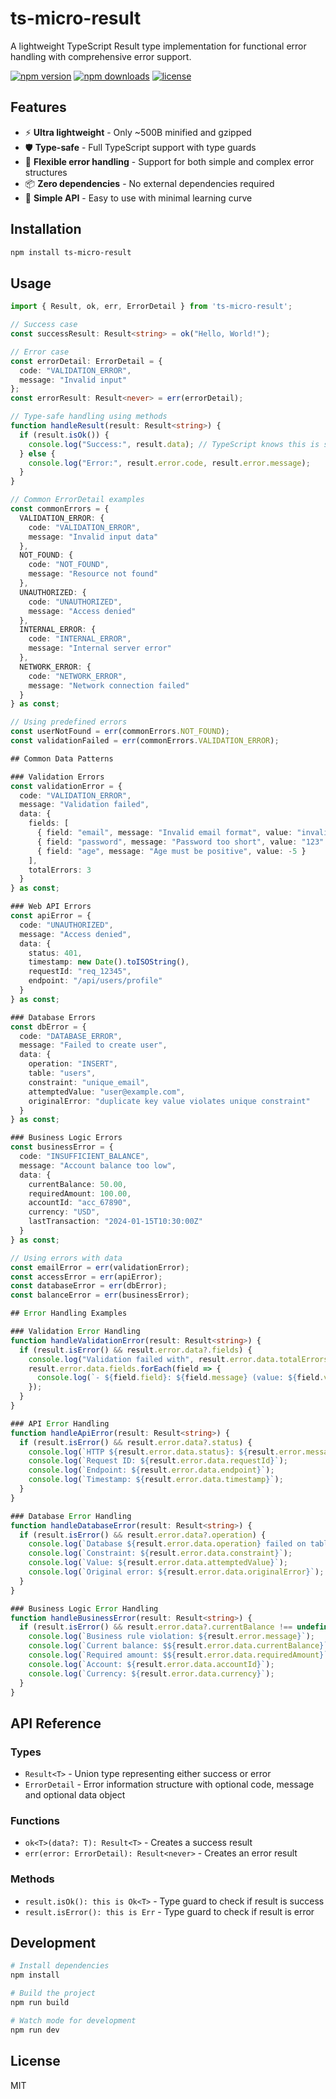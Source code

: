 # ts-micro-result

A lightweight TypeScript Result type implementation for functional error handling with comprehensive error support.

[![npm version](https://img.shields.io/npm/v/ts-micro-result.svg)](https://www.npmjs.com/package/ts-micro-result)
[![npm downloads](https://img.shields.io/npm/dm/ts-micro-result.svg)](https://www.npmjs.com/package/ts-micro-result)
[![license](https://img.shields.io/npm/l/ts-micro-result.svg)](https://github.com/minhtaimc/ts-micro-result/blob/main/LICENSE)

## Features

- ⚡ **Ultra lightweight** - Only ~500B minified and gzipped
- 🛡️ **Type-safe** - Full TypeScript support with type guards
- 🔧 **Flexible error handling** - Support for both simple and complex error structures
- 📦 **Zero dependencies** - No external dependencies required
- 🎯 **Simple API** - Easy to use with minimal learning curve

## Installation

```bash
npm install ts-micro-result
```

## Usage

```typescript
import { Result, ok, err, ErrorDetail } from 'ts-micro-result';

// Success case
const successResult: Result<string> = ok("Hello, World!");

// Error case
const errorDetail: ErrorDetail = {
  code: "VALIDATION_ERROR",
  message: "Invalid input"
};
const errorResult: Result<never> = err(errorDetail);

// Type-safe handling using methods
function handleResult(result: Result<string>) {
  if (result.isOk()) {
    console.log("Success:", result.data); // TypeScript knows this is string
  } else {
    console.log("Error:", result.error.code, result.error.message);
  }
}

// Common ErrorDetail examples
const commonErrors = {
  VALIDATION_ERROR: {
    code: "VALIDATION_ERROR",
    message: "Invalid input data"
  },
  NOT_FOUND: {
    code: "NOT_FOUND", 
    message: "Resource not found"
  },
  UNAUTHORIZED: {
    code: "UNAUTHORIZED",
    message: "Access denied"
  },
  INTERNAL_ERROR: {
    code: "INTERNAL_ERROR",
    message: "Internal server error"
  },
  NETWORK_ERROR: {
    code: "NETWORK_ERROR",
    message: "Network connection failed"
  }
} as const;

// Using predefined errors
const userNotFound = err(commonErrors.NOT_FOUND);
const validationFailed = err(commonErrors.VALIDATION_ERROR);

## Common Data Patterns

### Validation Errors
const validationError = {
  code: "VALIDATION_ERROR",
  message: "Validation failed",
  data: {
    fields: [
      { field: "email", message: "Invalid email format", value: "invalid-email" },
      { field: "password", message: "Password too short", value: "123" },
      { field: "age", message: "Age must be positive", value: -5 }
    ],
    totalErrors: 3
  }
} as const;

### Web API Errors
const apiError = {
  code: "UNAUTHORIZED",
  message: "Access denied",
  data: {
    status: 401,
    timestamp: new Date().toISOString(),
    requestId: "req_12345",
    endpoint: "/api/users/profile"
  }
} as const;

### Database Errors
const dbError = {
  code: "DATABASE_ERROR",
  message: "Failed to create user",
  data: {
    operation: "INSERT",
    table: "users",
    constraint: "unique_email",
    attemptedValue: "user@example.com",
    originalError: "duplicate key value violates unique constraint"
  }
} as const;

### Business Logic Errors
const businessError = {
  code: "INSUFFICIENT_BALANCE",
  message: "Account balance too low",
  data: {
    currentBalance: 50.00,
    requiredAmount: 100.00,
    accountId: "acc_67890",
    currency: "USD",
    lastTransaction: "2024-01-15T10:30:00Z"
  }
} as const;

// Using errors with data
const emailError = err(validationError);
const accessError = err(apiError);
const databaseError = err(dbError);
const balanceError = err(businessError);

## Error Handling Examples

### Validation Error Handling
function handleValidationError(result: Result<string>) {
  if (result.isError() && result.error.data?.fields) {
    console.log("Validation failed with", result.error.data.totalErrors, "errors:");
    result.error.data.fields.forEach(field => {
      console.log(`- ${field.field}: ${field.message} (value: ${field.value})`);
    });
  }
}

### API Error Handling
function handleApiError(result: Result<string>) {
  if (result.isError() && result.error.data?.status) {
    console.log(`HTTP ${result.error.data.status}: ${result.error.message}`);
    console.log(`Request ID: ${result.error.data.requestId}`);
    console.log(`Endpoint: ${result.error.data.endpoint}`);
    console.log(`Timestamp: ${result.error.data.timestamp}`);
  }
}

### Database Error Handling
function handleDatabaseError(result: Result<string>) {
  if (result.isError() && result.error.data?.operation) {
    console.log(`Database ${result.error.data.operation} failed on table ${result.error.data.table}`);
    console.log(`Constraint: ${result.error.data.constraint}`);
    console.log(`Value: ${result.error.data.attemptedValue}`);
    console.log(`Original error: ${result.error.data.originalError}`);
  }
}

### Business Logic Error Handling
function handleBusinessError(result: Result<string>) {
  if (result.isError() && result.error.data?.currentBalance !== undefined) {
    console.log(`Business rule violation: ${result.error.message}`);
    console.log(`Current balance: $${result.error.data.currentBalance}`);
    console.log(`Required amount: $${result.error.data.requiredAmount}`);
    console.log(`Account: ${result.error.data.accountId}`);
    console.log(`Currency: ${result.error.data.currency}`);
  }
}
```

## API Reference

### Types

- `Result<T>` - Union type representing either success or error
- `ErrorDetail` - Error information structure with optional code, message and optional data object

### Functions

- `ok<T>(data?: T): Result<T>` - Creates a success result
- `err(error: ErrorDetail): Result<never>` - Creates an error result

### Methods

- `result.isOk(): this is Ok<T>` - Type guard to check if result is success
- `result.isError(): this is Err` - Type guard to check if result is error

## Development

```bash
# Install dependencies
npm install

# Build the project
npm run build

# Watch mode for development
npm run dev
```

## License

MIT 